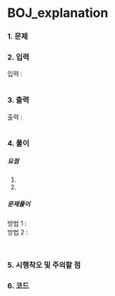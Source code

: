 # BOJ_explanation
### 1. 문제

### 2. 입력
입력 : 

<pre>
</pre>

### 3. 출력
출력 :

<pre>
</pre>

### 4. 풀이
##### 요점
1.   
2.   
    
    
##### 문제풀이
방법 1 :  
방법 2 :  
<pre> 
</pre>

### 5. 시행착오 및 주의할 점
### 6. 코드

<pre>
<code>
</code>
</pre>
